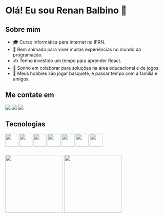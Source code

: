 # Olá! Eu sou Renan Balbino 👋 
## Sobre mim

- 🎓 Curso Informática para Internet no IFRN. 
- 💾 Bem animado para viver muitas experiências no mundo da programação.
- ✍️ Tenho investido um tempo para aprender React. 
- 💭 Sonho em colaborar para soluções na área educacional e de jogos. 
- 🏀 Meus hobbies são jogar basquete, e passar tempo com a familia e amigos. 

## Me contate em
<div> 
  <a href="https://instagram.com/renan_bm_" target="_blank"><img src="https://img.shields.io/badge/-Instagram-%23E4405F?style=for-the-badge&logo=instagram&logoColor=white" target="_blank"></a>
  <a href = "mailto:renan.balbino56@gmail.com"><img src="https://img.shields.io/badge/-Gmail-%23333?style=for-the-badge&logo=gmail&logoColor=white" target="_blank"></a>
  <a href="https://www.linkedin.com/in/renan-balbino-0a1148272/a" target="_blank"><img src="https://img.shields.io/badge/-LinkedIn-%230077B5?style=for-the-badge&logo=linkedin&logoColor=white" target="_blank"></a> 
  
</div>

## Tecnologias 
<div>
  <img src="https://cdn.jsdelivr.net/gh/devicons/devicon/icons/csharp/csharp-original.svg" height="40"/>
  <img src="https://cdn.jsdelivr.net/gh/devicons/devicon/icons/html5/html5-original.svg" height="40"/>
  <img src="https://cdn.jsdelivr.net/gh/devicons/devicon/icons/css3/css3-original.svg" height="40"/>
  <img src="https://cdn.jsdelivr.net/gh/devicons/devicon/icons/javascript/javascript-original.svg" height="40"/>
  <img src="https://cdn.jsdelivr.net/gh/devicons/devicon/icons/figma/figma-original.svg" height="40"/>
  <img src="https://cdn.jsdelivr.net/gh/devicons/devicon/icons/python/python-original.svg" height="40"/>
  <img src="https://cdn.jsdelivr.net/gh/devicons/devicon/icons/visualstudio/visualstudio-plain.svg" height="40"/>

</div>

### 
<div >
  <img align="center" height="180em" src="https://github-readme-stats-balbii.vercel.app/api?username=balbii&repo=github-readme-stats&theme=dracula" />
  <img align="center" height="180em" src="https://github-readme-stats-balbii.vercel.app/api/top-langs/?username=balbii&layout=compact&langs_count=16&theme=dracula" />
</div>
